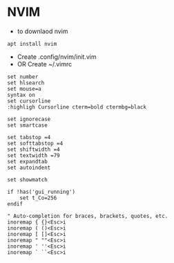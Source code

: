 # NVIM
- to downlaod nvim

```
apt install nvim
```

- Create .config/nvim/init.vim
- OR Create ~/.vimrc
 
```
set number
set hlsearch
set mouse=a
syntax on
set cursorline 
:highligh Cursorline cterm=bold ctermbg=black

set ignorecase 
set smartcase

set tabstop =4
set softtabstop =4
set shiftwidth =4
set textwidth =79
set expandtab
set autoindent

set showmatch

if !has('gui_running')
    set t_Co=256
endif

" Auto-completion for braces, brackets, quotes, etc.
inoremap { {}<Esc>i
inoremap ( ()<Esc>i
inoremap [ []<Esc>i
inoremap " ""<Esc>i
inoremap ' ''<Esc>i
inoremap ` ``<Esc>i
```
